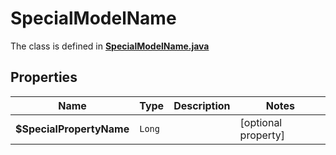 

# SpecialModelName

The class is defined in **[SpecialModelName.java](../../src/main/java/org/openapitools/model/SpecialModelName.java)**

## Properties

Name | Type | Description | Notes
------------ | ------------- | ------------- | -------------
**$SpecialPropertyName** | `Long` |  |  [optional property]



